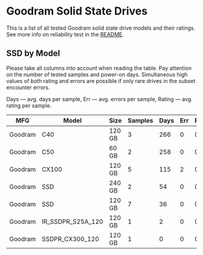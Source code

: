Goodram Solid State Drives
==========================

This is a list of all tested Goodram solid state drive models and their ratings. See
more info on reliability test in the [README](https://github.com/linuxhw/SMART).

SSD by Model
------------

Please take all columns into account when reading the table. Pay attention on the
number of tested samples and power-on days. Simultaneous high values of both rating
and errors are possible if only rare drives in the subset encounter errors.

Days   — avg. days per sample,
Err    — avg. errors per sample,
Rating — avg. rating per sample.

| MFG       | Model              | Size   | Samples | Days  | Err   | Rating |
|-----------|--------------------|--------|---------|-------|-------|--------|
| Goodram   | C40                | 120 GB | 3       | 266   | 0     | 0.73   |
| Goodram   | C50                | 60 GB  | 2       | 258   | 0     | 0.71   |
| Goodram   | CX100              | 120 GB | 5       | 115   | 2     | 0.29   |
| Goodram   | SSD                | 240 GB | 2       | 54    | 0     | 0.15   |
| Goodram   | SSD                | 120 GB | 7       | 36    | 0     | 0.10   |
| Goodram   | IR_SSDPR_S25A_120  | 120 GB | 1       | 2     | 0     | 0.01   |
| Goodram   | SSDPR_CX300_120    | 120 GB | 1       | 0     | 0     | 0.00   |
